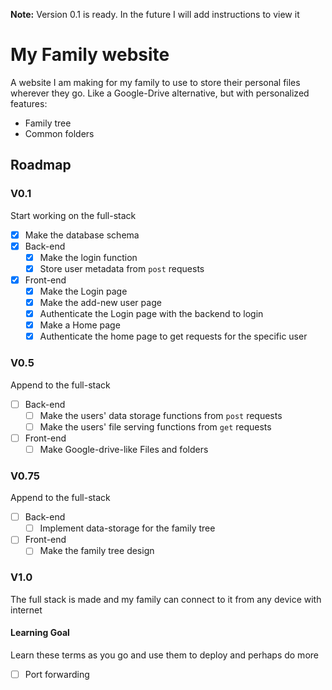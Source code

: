 **Note:** Version 0.1 is ready. In the future I will add instructions to view it

# My Family website
A website I am making for my family to use to store their personal files wherever they go. Like a Google-Drive alternative, but with personalized features:
- Family tree
- Common folders

## Roadmap
### V0.1
Start working on the full-stack
- [X] Make the database schema
- [X] Back-end
  - [X] Make the login function
  - [X] Store user metadata from `post` requests
- [X] Front-end
  - [X] Make the Login page
  - [X] Make the add-new user page
  - [X] Authenticate the Login page with the backend to login
  - [X] Make a Home page
  - [X] Authenticate the home page to get requests for the specific user

### V0.5
Append to the full-stack
- [ ] Back-end
  - [ ] Make the users' data storage functions from `post` requests
  - [ ] Make the users' file serving functions from `get` requests
- [ ] Front-end
  - [ ] Make Google-drive-like Files and folders

### V0.75
Append to the full-stack
- [ ] Back-end
  - [ ] Implement data-storage for the family tree
- [ ] Front-end
  - [ ] Make the family tree design

### V1.0
The full stack is made and my family can connect to it from any device with internet

#### Learning Goal
Learn these terms as you go and use them to deploy and perhaps do more
- [ ] Port forwarding
